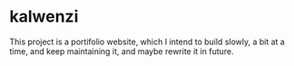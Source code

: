 # kalwenzi
This project is a portifolio website, which I intend to build slowly, a bit at a time, and keep maintaining it, and maybe rewrite it in future.
 
